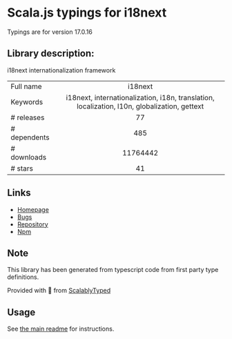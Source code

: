 
# Scala.js typings for i18next

Typings are for version 17.0.16

## Library description:
i18next internationalization framework

|                    |                 |
| ------------------ | :-------------: |
| Full name          | i18next |
| Keywords           | i18next, internationalization, i18n, translation, localization, l10n, globalization, gettext |
| # releases         | 77 |
| # dependents       | 485 |
| # downloads        | 11764442 |
| # stars            | 41 |

## Links
- [Homepage](http://i18next.com)
- [Bugs](https://github.com/i18next/i18next/issues)
- [Repository](https://github.com/i18next/i18next)
- [Npm](https://www.npmjs.com/package/i18next)
    


## Note
This library has been generated from typescript code from first party type definitions.

Provided with :purple_heart: from [ScalablyTyped](https://github.com/oyvindberg/ScalablyTyped)

## Usage
See [the main readme](../../readme.md) for instructions.


